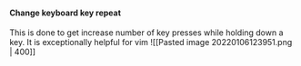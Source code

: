 #### Change keyboard key repeat
This is done to get increase number of key presses while holding down a key. It is exceptionally helpful for vim
![[Pasted image 20220106123951.png | 400]]